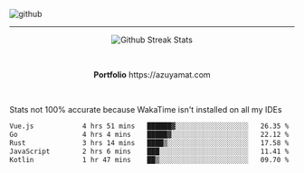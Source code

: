 ![github](https://media.discordapp.net/attachments/881363147364118528/1142610121697021952/background.png?width=1000&height=300)<br>
___
<p align="center">
  <img alt="Github Streak Stats" src="https://streak-stats.demolab.com?user=Azuyamat&theme=transparent&hide_border=true"/>
</p><br>
<p align="center">
      <strong>Portfolio</strong> https://azuyamat.com
</p><br>

Stats not 100% accurate because WakaTime isn't installed on all my IDEs
<!--START_SECTION:waka-->

```txt
Vue.js            4 hrs 51 mins   ██████▓░░░░░░░░░░░░░░░░░░   26.35 %
Go                4 hrs 4 mins    █████▓░░░░░░░░░░░░░░░░░░░   22.12 %
Rust              3 hrs 14 mins   ████▒░░░░░░░░░░░░░░░░░░░░   17.58 %
JavaScript        2 hrs 6 mins    ███░░░░░░░░░░░░░░░░░░░░░░   11.41 %
Kotlin            1 hr 47 mins    ██▒░░░░░░░░░░░░░░░░░░░░░░   09.70 %
```

<!--END_SECTION:waka-->
